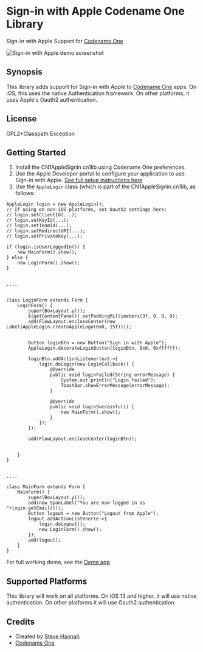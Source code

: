# Sign-in with Apple Codename One Library
Sign-in with Apple Support for [Codename One](https://www.codenameone.com)

![Sign-in with Apple demo screenshot](https://github.com/shannah/cn1-applesignin/wiki/images/iOS-Screenshots.png "Sign-in with apple demo")

## Synopsis

This library adds support for Sign-in with Apple to [Codename One](https://www.codenameone.com) apps.  On iOS, this uses the native Authentication framework.  On other platforms, it uses Apple's Oauth2 authentication.

## License

GPL2+Classpath Exception

## Getting Started

1. Install the CN1AppleSignin cn1lib using Codename One preferences.
2. Use the Apple Developer portal to configure your application to use Sign-in with Apple.  [See full setup instructions here](https://github.com/shannah/cn1-applesignin/wiki/Getting-Started)
3. Use the `AppleLogin` class (which is part of the CN1AppleSignin.cn1lib, as follows:

~~~~
AppleLogin login = new AppleLogin();
// If using on non-iOS platforms, set Oauth2 settings here:
// login.setClientId(...);
// login.setKeyId(...);
// login.setTeamId(...);
// login.setRedirectURI(...);
// login.setPrivateKey(...);

if (login.isUserLoggedIn()) {
    new MainForm().show();
} else {
    new LoginForm().show();
}


....


class LoginForm extends Form {
    LoginForm() {
        super(BoxLayout.y());
        $(getContentPane()).setPaddingMillimeters(3f, 0, 0, 0);
        add(FlowLayout.encloseCenter(new Label(AppleLogin.createAppleLogo(0x0, 15f))));


        Button loginBtn = new Button("Sign in with Apple");
        AppleLogin.decorateLoginButton(loginBtn, 0x0, 0xffffff);

        loginBtn.addActionListener(evt->{
            login.doLogin(new LoginCallback() {
                @Override
                public void loginFailed(String errorMessage) {
                    System.out.println("Login failed");
                    ToastBar.showErrorMessage(errorMessage);
                }

                @Override
                public void loginSuccessful() {
                    new MainForm().show();
                }
            });
        });

        add(FlowLayout.encloseCenter(loginBtn));


    }
}


....

class MainForm extends Form {
    MainForm() {
        super(BoxLayout.y());
        add(new SpanLabel("You are now logged in as "+login.getEmail()));
        Button logout = new Button("Logout from Apple");
        logout.addActionListener(e->{
            login.doLogout();
            new LoginForm().show();
        });
        add(logout);
    }
}
~~~~

For full working demo, see the [Demo app](https://github.com/shannah/cn1-applesignin/tree/master/CN1AppleSignInDemo)

## Supported Platforms

This library will work on all platforms.  On iOS 13 and higher, it will use native authentication.  On other platforms it will use Oauth2 authentication.

## Credits

* Created by [Steve Hannah](https://sjhannah.com)
* [Codename One](https://www.codenameone.com)

